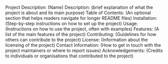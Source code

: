 Project Description: (Name)
Description: (brief explanation of what the project is about and its main purpose)
Table of Contents: (An optional section that helps readers navigate for longer README files)
Installation: (Step-by-step instructions on how to set up the project)
Usage: (Instructions on how to use the project, often with examples) 
Features: (A list of the main features of the project)
Contributing: (Guidelines for how others can contribute to the project)
License: (Information about the licensing of the project)
Contact Information: (How to get in touch with the project maintainers or where to report issues)
Acknowledgements: (Credits to individuals or organisations that contributed to the project)
